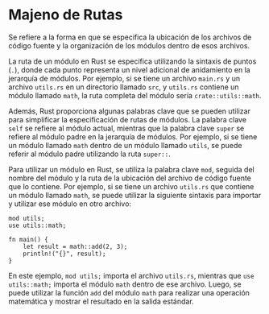 # Majeno de Rutas

Se refiere a la forma en que se especifica la ubicación de los archivos de código fuente y la organización de los módulos dentro de esos archivos.

La ruta de un módulo en Rust se especifica utilizando la sintaxis de puntos (`.`), donde cada punto representa un nivel adicional de anidamiento en la jerarquía de módulos. Por ejemplo, si se tiene un archivo `main.rs` y un archivo `utils.rs` en un directorio llamado `src`, y `utils.rs` contiene un módulo llamado `math`, la ruta completa del módulo sería `crate::utils::math`.

Además, Rust proporciona algunas palabras clave que se pueden utilizar para simplificar la especificación de rutas de módulos. La palabra clave `self` se refiere al módulo actual, mientras que la palabra clave `super` se refiere al módulo padre en la jerarquía de módulos. Por ejemplo, si se tiene un módulo llamado `math` dentro de un módulo llamado `utils`, se puede referir al módulo padre utilizando la ruta `super::`.

Para utilizar un módulo en Rust, se utiliza la palabra clave `mod`, seguida del nombre del módulo y la ruta de la ubicación del archivo de código fuente que lo contiene. Por ejemplo, si se tiene un archivo `utils.rs` que contiene un módulo llamado `math`, se puede utilizar la siguiente sintaxis para importar y utilizar ese módulo en otro archivo:

```
mod utils;
use utils::math;

fn main() {
    let result = math::add(2, 3);
    println!("{}", result);
}
```

En este ejemplo, `mod utils;` importa el archivo `utils.rs`, mientras que `use utils::math;` importa el módulo `math` dentro de ese archivo. Luego, se puede utilizar la función `add` del módulo `math` para realizar una operación matemática y mostrar el resultado en la salida estándar.
